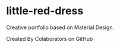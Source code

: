 # little-red-dress
Creative portfolio based on Material Design.

Created By 
Colaborators on GitHub

